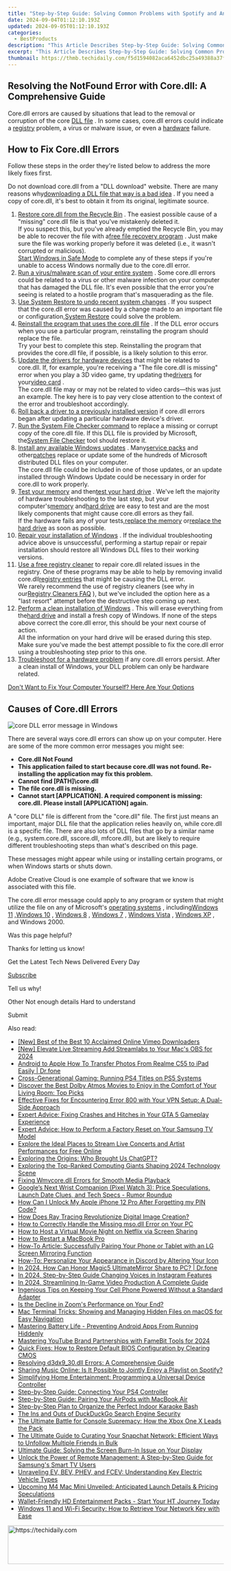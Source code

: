```yaml
---
title: "Step-by-Step Guide: Solving Common Problems with Spotify and Android Auto"
date: 2024-09-04T01:12:10.193Z
updated: 2024-09-05T01:12:10.193Z
categories:
  - BestProducts
description: "This Article Describes Step-by-Step Guide: Solving Common Problems with Spotify and Android Auto"
excerpt: "This Article Describes Step-by-Step Guide: Solving Common Problems with Spotify and Android Auto"
thumbnail: https://thmb.techidaily.com/f5d1594082aca6452dbc25a49388a37fc7e84721f123ecd76572cb92530c4365.jpg
---
```


## Resolving the NotFound Error with Core.dll: A Comprehensive Guide
 Core.dll errors are caused by situations that lead to the removal or corruption of the core [DLL file](https://www.lifewire.com/what-is-a-dll-file-2625852) . In some cases, core.dll errors could indicate a [registry](https://www.lifewire.com/windows-registry-2625992) problem, a virus or malware issue, or even a [hardware](https://www.lifewire.com/computer-hardware-2625895) failure.

## How to Fix Core.dll Errors

 Follow these steps in the order they're listed below to address the more likely fixes first.

 Do not download core.dll from a "DLL download" website. There are many reasons why[downloading a DLL file that way is a bad idea](https://www.lifewire.com/important-reasons-not-to-download-dll-files-2624455) . If you need a copy of core.dll, it's best to obtain it from its original, legitimate source.

1. [Restore core.dll from the Recycle Bin](https://www.lifewire.com/how-to-restore-deleted-files-from-the-recycle-bin-2624515) . The easiest possible cause of a "missing" core.dll file is that you've mistakenly deleted it.  
 If you suspect this, but you've already emptied the Recycle Bin, you may be able to recover the file with a[free file recovery program](https://www.lifewire.com/free-data-recovery-software-tools-2622893) . Just make sure the file was working properly before it was deleted (i.e., it wasn't corrupted or malicious).  
[Start Windows in Safe Mode](https://www.lifewire.com/how-do-i-start-windows-in-safe-mode-2624480) to complete any of these steps if you're unable to access Windows normally due to the core.dll error.
2. [Run a virus/malware scan of your entire system](https://www.lifewire.com/properly-scan-your-computer-for-viruses-and-other-malware-2624526) . Some core.dll errors could be related to a virus or other malware infection on your computer that has damaged the DLL file. It's even possible that the error you're seeing is related to a hostile program that's masquerading as the file.
3. [Use System Restore to undo recent system changes](https://www.lifewire.com/how-to-use-system-restore-in-windows-2626131) . If you suspect that the core.dll error was caused by a change made to an important file or configuration,[System Restore](https://www.lifewire.com/what-is-system-restore-2626022) could solve the problem.
4. [Reinstall the program that uses the core.dll file](https://www.lifewire.com/what-is-the-proper-way-to-reinstall-a-software-program-2624478) . If the DLL error occurs when you use a particular program, reinstalling the program should replace the file.  
 Try your best to complete this step. Reinstalling the program that provides the core.dll file, if possible, is a likely solution to this error.
5. [Update the drivers for hardware devices](https://www.lifewire.com/how-to-update-drivers-in-windows-2619214) that might be related to core.dll. If, for example, you're receiving a "The file core.dll is missing" error when you play a 3D video game, try updating the[drivers](https://www.lifewire.com/what-is-a-device-driver-2625796) for your[video card](https://www.lifewire.com/what-is-a-video-card-2618161) .  
 The core.dll file may or may not be related to video cards—this was just an example. The key here is to pay very close attention to the context of the error and troubleshoot accordingly.
6. [Roll back a driver to a previously installed version](https://www.lifewire.com/how-to-roll-back-a-driver-in-windows-2619217) if core.dll errors began after updating a particular hardware device's driver.
7. [Run the System File Checker command](https://www.lifewire.com/how-to-use-sfc-scannow-to-repair-windows-system-files-2626161) to replace a missing or corrupt copy of the core.dll file. If this DLL file is provided by Microsoft, the[System File Checker](https://www.lifewire.com/sfc-command-system-file-checker-2626020) tool should restore it.
8. [Install any available Windows updates](https://www.lifewire.com/how-to-check-for-install-windows-updates-2624596) . Many[service packs](https://www.lifewire.com/what-is-a-service-pack-2626010) and other[patches](https://www.lifewire.com/what-is-a-patch-2625960) replace or update some of the hundreds of Microsoft distributed DLL files on your computer.  
 The core.dll file could be included in one of those updates, or an update installed through Windows Update could be necessary in order for core.dll to work properly.
9. [Test your memory](https://www.lifewire.com/free-memory-test-programs-2626178) and then[test your hard drive](https://www.lifewire.com/free-hard-drive-testing-programs-2626183) . We've left the majority of hardware troubleshooting to the last step, but your computer's[memory](https://www.lifewire.com/what-is-random-access-memory-ram-2618159) and[hard drive](https://www.lifewire.com/what-is-a-hard-disk-drive-2618152) are easy to test and are the most likely components that might cause core.dll errors as they fail.  
 If the hardware fails any of your tests,[replace the memory](https://www.lifewire.com/how-to-replace-the-memory-ram-in-a-computer-2626201) or[replace the hard drive](https://www.lifewire.com/how-to-replace-a-hard-drive-2626200) as soon as possible.
10. [Repair your installation of Windows](https://www.lifewire.com/how-do-i-automatically-repair-windows-problems-2624907) . If the individual troubleshooting advice above is unsuccessful, performing a startup repair or repair installation should restore all Windows DLL files to their working versions.
11. [Use a free registry cleaner](https://www.lifewire.com/free-registry-cleaners-2626176) to repair core.dll related issues in the registry. One of these programs may be able to help by removing invalid core.dll[registry entries](https://www.lifewire.com/what-is-a-registry-key-2625999) that might be causing the DLL error.  
 We rarely recommend the use of registry cleaners (see why in our[Registry Cleaners FAQ](https://www.lifewire.com/registry-cleaner-faq-2625124) ), but we've included the option here as a "last resort" attempt before the destructive step coming up next.
12. [Perform a clean installation of Windows](https://www.lifewire.com/how-to-clean-install-windows-2624904) . This will erase everything from the[hard drive](https://www.lifewire.com/what-is-a-hard-disk-drive-2618152) and install a fresh copy of Windows. If none of the steps above correct the core.dll error, this should be your next course of action.  
 All the information on your hard drive will be erased during this step. Make sure you've made the best attempt possible to fix the core.dll error using a troubleshooting step prior to this one.
13. [Troubleshoot for a hardware problem](https://www.lifewire.com/fix-a-dll-issue-caused-by-a-hardware-problem-2624493) if any core.dll errors persist. After a clean install of Windows, your DLL problem can only be hardware related.

[Don't Want to Fix Your Computer Yourself? Here Are Your Options](https://www.lifewire.com/how-do-i-get-my-computer-fixed-2625167)

## Causes of Core.dll Errors

![core DLL error message in Windows](https://www.lifewire.com/thmb/4CzfTsaLQYHN32Vx8k0hNjrfMS8=/1500x0/filters:no_upscale():max_bytes(150000):strip_icc():format(webp)/core-dll-error-message-5ab3bf728e1b6e00379ec776.png)

 There are several ways core.dll errors can show up on your computer. Here are some of the more common error messages you might see:

* **Core.dll Not Found**
* **This application failed to start because core.dll was not found. Re-installing the application may fix this problem.**
* **Cannot find \[PATH\]\\core.dll**
* **The file core.dll is missing.**
* **Cannot start \[APPLICATION\]. A required component is missing: core.dll. Please install \[APPLICATION\] again.**

 A "core DLL" file is different from the "core.dll" file. The first just means an important, major DLL file that the application relies heavily on, while core.dll is a specific file. There are also lots of DLL files that go by a similar name (e.g., system.core.dll, sscore.dll, mfcore.dll), but are likely to require different troubleshooting steps than what's described on this page.

 These messages might appear while using or installing certain programs, or when Windows starts or shuts down.

 Adobe Creative Cloud is one example of software that we know is associated with this file.

 The core.dll error message could apply to any program or system that might utilize the file on any of Microsoft's [operating systems](https://www.lifewire.com/operating-systems-2625912) , including[Windows 11](https://www.lifewire.com/windows-11-5188930) ,[Windows 10](https://www.lifewire.com/windows-10-2626217) , [Windows 8](https://www.lifewire.com/windows-8-2626235) , [Windows 7](https://www.lifewire.com/windows-7-2626265) , [Windows Vista](https://www.lifewire.com/windows-vista-2626311) , [Windows XP](https://www.lifewire.com/windows-xp-2626354) , and Windows 2000.

Was this page helpful?

Thanks for letting us know!

 Get the Latest Tech News Delivered Every Day

[Subscribe](https://www.lifewire.com/#)

Tell us why!

 Other  Not enough details  Hard to understand

 Submit

<ins class="adsbygoogle"
     style="display:block"
     data-ad-format="autorelaxed"
     data-ad-client="ca-pub-7571918770474297"
     data-ad-slot="1223367746"></ins>



<ins class="adsbygoogle"
     style="display:block"
     data-ad-client="ca-pub-7571918770474297"
     data-ad-slot="8358498916"
     data-ad-format="auto"
     data-full-width-responsive="true"></ins>

<span class="atpl-alsoreadstyle">Also read:</span>
<div><ul>
<li><a href="https://vimeo-videos.techidaily.com/new-best-of-the-best-10-acclaimed-online-vimeo-downloaders/"><u>[New] Best of the Best  10 Acclaimed Online Vimeo Downloaders</u></a></li>
<li><a href="https://fox-links.techidaily.com/new-elevate-live-streaming-add-streamlabs-to-your-macs-obs-for-2024/"><u>[New] Elevate Live Streaming  Add Streamlabs to Your Mac's OBS for 2024</u></a></li>
<li><a href="https://blog-min.techidaily.com/android-to-apple-how-to-transfer-photos-from-realme-c55-to-ipad-easily-drfone-by-drfone-transfer-from-android-transfer-from-android/"><u>Android to Apple How To Transfer Photos From Realme C55 to iPad Easily | Dr.fone</u></a></li>
<li><a href="https://tech-renaissance.techidaily.com/cross-generational-gaming-running-ps4-titles-on-ps5-systems/"><u>Cross-Generational Gaming: Running PS4 Titles on PS5 Systems</u></a></li>
<li><a href="https://tech-renaissance.techidaily.com/discover-the-best-dolby-atmos-movies-to-enjoy-in-the-comfort-of-your-living-room-top-picks/"><u>Discover the Best Dolby Atmos Movies to Enjoy in the Comfort of Your Living Room: Top Picks</u></a></li>
<li><a href="https://tech-renaissance.techidaily.com/effective-fixes-for-encountering-error-800-with-your-vpn-setup-a-dual-side-approach/"><u>Effective Fixes for Encountering Error 800 with Your VPN Setup: A Dual-Side Approach</u></a></li>
<li><a href="https://win-able.techidaily.com/expert-advice-fixing-crashes-and-hitches-in-your-gta-5-gameplay-experience/"><u>Expert Advice: Fixing Crashes and Hitches in Your GTA 5 Gameplay Experience</u></a></li>
<li><a href="https://tech-renaissance.techidaily.com/expert-advice-how-to-perform-a-factory-reset-on-your-samsung-tv-model/"><u>Expert Advice: How to Perform a Factory Reset on Your Samsung TV Model</u></a></li>
<li><a href="https://tech-renaissance.techidaily.com/explore-the-ideal-places-to-stream-live-concerts-and-artist-performances-for-free-online/"><u>Explore the Ideal Places to Stream Live Concerts and Artist Performances for Free Online</u></a></li>
<li><a href="https://tech-renaissance.techidaily.com/exploring-the-origins-who-brought-us-chatgpt/"><u>Exploring the Origins: Who Brought Us ChatGPT?</u></a></li>
<li><a href="https://hardware-help.techidaily.com/exploring-the-top-ranked-computing-giants-shaping-2024-technology-scene/"><u>Exploring the Top-Ranked Computing Giants Shaping 2024 Technology Scene</u></a></li>
<li><a href="https://tech-renaissance.techidaily.com/fixing-wmvcoredll-errors-for-smooth-media-playback/"><u>Fixing Wmvcore.dll Errors for Smooth Media Playback</u></a></li>
<li><a href="https://tech-renaissance.techidaily.com/googles-next-wrist-companion-pixel-watch-3-price-speculations-launch-date-clues-and-tech-specs-rumor-roundup/"><u>Google’s Next Wrist Companion (Pixel Watch 3): Price Speculations, Launch Date Clues, and Tech Specs - Rumor Roundup</u></a></li>
<li><a href="https://ios-unlock.techidaily.com/how-can-i-unlock-my-apple-iphone-12-pro-after-forgetting-my-pin-code-by-drfone-ios/"><u>How Can I Unlock My Apple iPhone 12 Pro After Forgetting my PIN Code?</u></a></li>
<li><a href="https://tech-renaissance.techidaily.com/how-does-ray-tracing-revolutionize-digital-image-creation/"><u>How Does Ray Tracing Revolutionize Digital Image Creation?</u></a></li>
<li><a href="https://tech-renaissance.techidaily.com/how-to-correctly-handle-the-missing-msodll-error-on-your-pc/"><u>How to Correctly Handle the Missing mso.dll Error on Your PC</u></a></li>
<li><a href="https://tech-renaissance.techidaily.com/how-to-host-a-virtual-movie-night-on-netflix-via-screen-sharing/"><u>How to Host a Virtual Movie Night on Netflix via Screen Sharing</u></a></li>
<li><a href="https://tech-renaissance.techidaily.com/how-to-restart-a-macbook-pro/"><u>How to Restart a MacBook Pro</u></a></li>
<li><a href="https://tech-renaissance.techidaily.com/how-to-article-successfully-pairing-your-phone-or-tablet-with-an-lg-screen-mirroring-function/"><u>How-To Article: Successfully Pairing Your Phone or Tablet with an LG Screen Mirroring Function</u></a></li>
<li><a href="https://tech-renaissance.techidaily.com/how-to-personalize-your-appearance-in-discord-by-altering-your-icon/"><u>How-To: Personalize Your Appearance in Discord by Altering Your Icon</u></a></li>
<li><a href="https://screen-mirror.techidaily.com/in-2024-how-can-honor-magic5-ultimatemirror-share-to-pc-drfone-by-drfone-android/"><u>In 2024, How Can Honor Magic5 UltimateMirror Share to PC? | Dr.fone</u></a></li>
<li><a href="https://instagram-clips.techidaily.com/in-2024-step-by-step-guide-changing-voices-in-instagram-features/"><u>In 2024, Step-by-Step Guide  Changing Voices in Instagram Features</u></a></li>
<li><a href="https://digital-screen-recording.techidaily.com/in-2024-streamlining-in-game-video-production-a-complete-guide/"><u>In 2024, Streamlining In-Game Video Production  A Complete Guide</u></a></li>
<li><a href="https://tech-renaissance.techidaily.com/ingenious-tips-on-keeping-your-cell-phone-powered-without-a-standard-adapter/"><u>Ingenious Tips on Keeping Your Cell Phone Powered Without a Standard Adapter</u></a></li>
<li><a href="https://tech-renaissance.techidaily.com/is-the-decline-in-zooms-performance-on-your-end/"><u>Is the Decline in Zoom's Performance on Your End?</u></a></li>
<li><a href="https://tech-renaissance.techidaily.com/mac-terminal-tricks-showing-and-managing-hidden-files-on-macos-for-easy-navigation/"><u>Mac Terminal Tricks: Showing and Managing Hidden Files on macOS for Easy Navigation</u></a></li>
<li><a href="https://tech-renaissance.techidaily.com/mastering-battery-life-preventing-android-apps-from-running-hiddenly/"><u>Mastering Battery Life - Preventing Android Apps From Running Hiddenly</u></a></li>
<li><a href="https://youtube-zero.techidaily.com/ring-youtube-brand-partnerships-with-famebit-tools-for-2024/"><u>Mastering YouTube Brand Partnerships with FameBit Tools for 2024</u></a></li>
<li><a href="https://tech-renaissance.techidaily.com/quick-fixes-how-to-restore-default-bios-configuration-by-clearing-cmos/"><u>Quick Fixes: How to Restore Default BIOS Configuration by Clearing CMOS</u></a></li>
<li><a href="https://tech-renaissance.techidaily.com/resolving-d3dx930dll-errors-a-comprehensive-guide/"><u>Resolving d3dx9_30.dll Errors: A Comprehensive Guide</u></a></li>
<li><a href="https://techno-recovery.techidaily.com/sharing-music-online-is-it-possible-to-jointly-enjoy-a-playlist-on-spotify/"><u>Sharing Music Online: Is It Possible to Jointly Enjoy a Playlist on Spotify?</u></a></li>
<li><a href="https://tech-renaissance.techidaily.com/simplifying-home-entertainment-programming-a-universal-device-controller/"><u>Simplifying Home Entertainment: Programming a Universal Device Controller</u></a></li>
<li><a href="https://tech-renaissance.techidaily.com/step-by-step-guide-connecting-your-ps4-controller/"><u>Step-by-Step Guide: Connecting Your PS4 Controller</u></a></li>
<li><a href="https://tech-renaissance.techidaily.com/step-by-step-guide-pairing-your-airpods-with-macbook-air/"><u>Step-by-Step Guide: Pairing Your AirPods with MacBook Air</u></a></li>
<li><a href="https://tech-renaissance.techidaily.com/step-by-step-plan-to-organize-the-perfect-indoor-karaoke-bash/"><u>Step-by-Step Plan to Organize the Perfect Indoor Karaoke Bash</u></a></li>
<li><a href="https://tech-renaissance.techidaily.com/the-ins-and-outs-of-duckduckgo-search-engine-security/"><u>The Ins and Outs of DuckDuckGo Search Engine Security</u></a></li>
<li><a href="https://on-screen-recording.techidaily.com/the-ultimate-battle-for-console-supremacy-how-the-xbox-one-x-leads-the-pack/"><u>The Ultimate Battle for Console Supremacy: How the Xbox One X Leads the Pack</u></a></li>
<li><a href="https://tech-renaissance.techidaily.com/the-ultimate-guide-to-curating-your-snapchat-network-efficient-ways-to-unfollow-multiple-friends-in-bulk/"><u>The Ultimate Guide to Curating Your Snapchat Network: Efficient Ways to Unfollow Multiple Friends in Bulk</u></a></li>
<li><a href="https://tech-renaissance.techidaily.com/ultimate-guide-solving-the-screen-burn-in-issue-on-your-display/"><u>Ultimate Guide: Solving the Screen Burn-In Issue on Your Display</u></a></li>
<li><a href="https://tech-renaissance.techidaily.com/unlock-the-power-of-remote-management-a-step-by-step-guide-for-samsungs-smart-tv-users/"><u>Unlock the Power of Remote Management: A Step-by-Step Guide for Samsung's Smart TV Users</u></a></li>
<li><a href="https://tech-renaissance.techidaily.com/unraveling-ev-bev-phev-and-fcev-understanding-key-electric-vehicle-types/"><u>Unraveling EV, BEV, PHEV, and FCEV: Understanding Key Electric Vehicle Types</u></a></li>
<li><a href="https://tech-renaissance.techidaily.com/upcoming-m4-mac-mini-unveiled-anticipated-launch-details-and-pricing-speculations/"><u>Upcoming M4 Mac Mini Unveiled: Anticipated Launch Details & Pricing Speculations</u></a></li>
<li><a href="https://tech-renaissance.techidaily.com/wallet-friendly-hd-entertainment-packs-start-your-ht-journey-today/"><u>Wallet-Friendly HD Entertainment Packs - Start Your HT Journey Today</u></a></li>
<li><a href="https://tech-renaissance.techidaily.com/windows-11-and-wi-fi-security-how-to-retrieve-your-network-key-with-ease/"><u>Windows 11 and Wi-Fi Security: How to Retrieve Your Network Key with Ease</u></a></li>
</ul></div>

<!-- affiliate ads begin -->
<a href="https://aligracehair.sjv.io/c/5597632/2087267/19272" target="_top" id="2087267">
  <img src="//a.impactradius-go.com/display-ad/19272-2087267" border="0" alt="https://techidaily.com" width="728" height="90"/>
</a>
<img height="0" width="0" src="https://aligracehair.sjv.io/i/5597632/2087267/19272" style="position:absolute;visibility:hidden;" border="0" />
<!-- affiliate ads end -->
